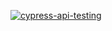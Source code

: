 [![cypress-api-testing](https://img.shields.io/endpoint?url=https://cloud.cypress.io/badge/simple/qiyomu&style=flat&logo=cypress)](https://cloud.cypress.io/projects/qiyomu/runs)
